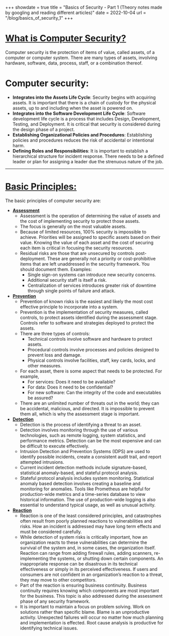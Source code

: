 +++
showdate = true
title = "Basics of Security - Part 1 (Theory notes made by googling and reading different articles)"
date = 2022-10-04
url = "/blog/basics_of_security_1"
+++

# [What is Computer Security?](#what_is_security)

Computer security is the protection of items of value, called assets, of a computer or computer system. There are many types of assets, involving hardware, software, data, process, staff, or a combination thereof.

# Computer security:
- **Integrates into the Assets Life Cycle**: Security begins with acquiring assets. It is important that there is a chain of custody for the physical assets, up to and including when the asset is powered on.
- **Integrates into the Software Development Life Cycle**: Software development life cycle is a process that includes Design, Development, Testing, and Deployment. It is critical that security is considered during the design phase of a project.
- **Establishing Organizational Policies and Procedures**: Establishing policies and procedures reduces the risk of accidental or intentional harm.
- **Defining Roles and Responsibilities**: It is important to establish a hierarchical structure for incident response. There needs to be a defined leader or plan for assigning a leader due the strenuous nature of the job.

--------------------

# [Basic Principles:](#basic_principles)

The basic principles of computer security are:
- [**Assessment**](#assessment)
    - Assessment is the operation of determining the value of assets and the cost of implementing security to protect those assets. 
    - The focus is generally on the most valuable assets. 
    - Because of limited resources, 100% security is impossible to achieve. Priorities will be assigned to specific assets based on their value. Knowing the value of each asset and the cost of securing each item is critical in focusing the security resources.
    - Residual risks are those that are unsecured by controls post-deployment. These are generally not a priority or cost-prohibitive items that are left unaddressed in the security framework. You should document them. Examples:
        -   Single sign-on systems can introduce new security concerns.
        -   Additional security staff is itself a risk.
        -   Centralization of services introduces greater risk of downtime through single points of failure and attack.
- [**Prevention**](#prevention)
    - Prevention of known risks is the easiest and likely the most cost effective principle to incorporate into a system.
    - Prevention is the implementation of security measures, called controls, to protect assets identified during the assessment stage. Controls refer to software and strategies deployed to protect the assets.
    - There are three types of controls:
        -   Technical controls involve software and hardware to protect assets.
        -   Procedural controls involve processes and policies designed to prevent loss and damage.
        -   Physical controls involve facilities, staff, key cards, locks, and other measures.
    - For each asset, there is some aspect that needs to be protected. For example, 
        -   For services: Does it need to be available? 
        -   For data: Does it need to be confidential? 
        -   For new software: Can the integrity of the code and executables be assured?
    - There are an unlimited number of threats out in the world; they can be accidental, malicious, and directed. It is impossible to prevent them all, which is why the assessment stage is important.
- [**Detection**](#detection)
    - Detection is the process of identifying a threat to an asset.
    - Detection involves monitoring through the use of various technologies, such as remote logging, system statistics, and performance metrics. Detection can be the most expensive and can be difficult to execute effectively.
    - Intrusion Detection and Prevention Systems (IDPS) are used to identify possible incidents, create a consistent audit trail, and report attempted intrusions.
    - Current incident detection methods include signature-based, statistical anomaly-based, and stateful protocol analysis.
    - Stateful protocol analysis includes system monitoring. Statistical anomaly based detection involves creating a baseline and monitoring for anomalies. Tools like Prometheus are helpful for production-wide metrics and a time-series database to view historical information. The use of production-wide logging is also essential to understand typical usage, as well as unusual activity.
- [**Reaction**](#reaction)
    - Reaction is one of the least considered principles, and catastrophes often result from poorly planned reactions to vulnerabilities and risks. How an incident is addressed may have long term effects and must be considered carefully.
    - While detection of system risks is critically important, how an organization reacts to these vulnerabilities can determine the survival of the system and, in some cases, the organization itself. Reaction can range from adding firewall rules, adding scanners, re-implementing the systems, or shutting down certain components. An inappropriate response can be disastrous in its technical effectiveness or simply in its perceived effectiveness. If users and consumers are not confident in an organization’s reaction to a threat, they may move to other competitors.
    - Part of the reaction is ensuring business continuity. Business continuity requires knowing which components are most important for the business. This topic is also addressed during the assessment phase of any security framework.
    - It is important to maintain a focus on problem solving. Work on solutions rather than specific blame. Blame is an unproductive activity. Unexpected failures will occur no matter how much planning and implementation is effected. Root cause analysis is productive for identifying technical issues.